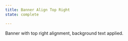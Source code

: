 ```yaml
---
title: Banner Align Top Right 
state: complete

---
```

Banner with top right alignment, background text applied.